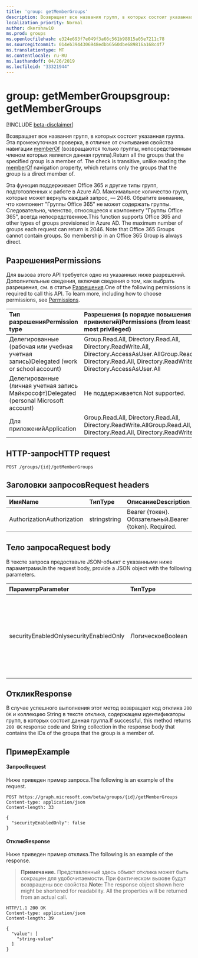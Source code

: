 ```yaml
---
title: 'group: getMemberGroups'
description: Возвращает все названия групп, в которых состоит указанная группа. Эта промежуточная проверка, в отличие от считывания свойства навигации memberOf (возвращаются только группы, непосредственным членом которых является данная группа).
localization_priority: Normal
author: dkershaw10
ms.prod: groups
ms.openlocfilehash: e324e693f7e049f3a66c561b98815a05e7211c78
ms.sourcegitcommit: 014eb3944306948edbb6560dbe689816a168c4f7
ms.translationtype: MT
ms.contentlocale: ru-RU
ms.lasthandoff: 04/26/2019
ms.locfileid: "33321944"
---
```

# <a name="group-getmembergroups"></a><span data-ttu-id="88c7f-104">group: getMemberGroups</span><span class="sxs-lookup"><span data-stu-id="88c7f-104">group: getMemberGroups</span></span>

[!INCLUDE [beta-disclaimer](../../includes/beta-disclaimer.md)]

<span data-ttu-id="88c7f-p102">Возвращает все названия групп, в которых состоит указанная группа. Эта промежуточная проверка, в отличие от считывания свойства навигации [memberOf](../api/group-list-memberof.md) (возвращаются только группы, непосредственным членом которых является данная группа).</span><span class="sxs-lookup"><span data-stu-id="88c7f-p102">Return all the groups that the specified group is a member of. The check is transitive, unlike reading the [memberOf](../api/group-list-memberof.md) navigation property, which returns only the groups that the group is a direct member of.</span></span>

<span data-ttu-id="88c7f-p103">Эта функция поддерживает Office 365 и другие типы групп, подготовленных к работе в Azure AD. Максимальное количество групп, которые может вернуть каждый запрос, — 2046. Обратите внимание, что компонент "Группы Office 365" не может содержать группы. Следовательно, членство, относящееся к компоненту "Группы Office 365", всегда непосредственное.</span><span class="sxs-lookup"><span data-stu-id="88c7f-p103">This function supports Office 365 and other types of groups provisioned in Azure AD. The maximum number of groups each request can return is 2046. Note that Office 365 Groups cannot contain groups. So membership in an Office 365 Group is always direct.</span></span>

## <a name="permissions"></a><span data-ttu-id="88c7f-111">Разрешения</span><span class="sxs-lookup"><span data-stu-id="88c7f-111">Permissions</span></span>

<span data-ttu-id="88c7f-p104">Для вызова этого API требуется одно из указанных ниже разрешений. Дополнительные сведения, включая сведения о том, как выбрать разрешения, см. в статье [Разрешения](/graph/permissions-reference).</span><span class="sxs-lookup"><span data-stu-id="88c7f-p104">One of the following permissions is required to call this API. To learn more, including how to choose permissions, see [Permissions](/graph/permissions-reference).</span></span>

| <span data-ttu-id="88c7f-114">Тип разрешения</span><span class="sxs-lookup"><span data-stu-id="88c7f-114">Permission type</span></span>                        | <span data-ttu-id="88c7f-115">Разрешения (в порядке повышения привилегий)</span><span class="sxs-lookup"><span data-stu-id="88c7f-115">Permissions (from least to most privileged)</span></span>                                                 |
| :------------------------------------- | :------------------------------------------------------------------------------------------ |
| <span data-ttu-id="88c7f-116">Делегированные (рабочая или учебная учетная запись)</span><span class="sxs-lookup"><span data-stu-id="88c7f-116">Delegated (work or school account)</span></span>     | <span data-ttu-id="88c7f-117">Group.Read.All, Directory.Read.All, Directory.ReadWrite.All, Directory.AccessAsUser.All</span><span class="sxs-lookup"><span data-stu-id="88c7f-117">Group.Read.All, Directory.Read.All, Directory.ReadWrite.All, Directory.AccessAsUser.All</span></span> |
| <span data-ttu-id="88c7f-118">Делегированные (личная учетная запись Майкрософт)</span><span class="sxs-lookup"><span data-stu-id="88c7f-118">Delegated (personal Microsoft account)</span></span> | <span data-ttu-id="88c7f-119">Не поддерживается.</span><span class="sxs-lookup"><span data-stu-id="88c7f-119">Not supported.</span></span>                                                                              |
| <span data-ttu-id="88c7f-120">Для приложений</span><span class="sxs-lookup"><span data-stu-id="88c7f-120">Application</span></span>                            | <span data-ttu-id="88c7f-121">Group.Read.All, Directory.Read.All, Directory.ReadWrite.All</span><span class="sxs-lookup"><span data-stu-id="88c7f-121">Group.Read.All, Directory.Read.All, Directory.ReadWrite.All</span></span>                             |

## <a name="http-request"></a><span data-ttu-id="88c7f-122">HTTP-запрос</span><span class="sxs-lookup"><span data-stu-id="88c7f-122">HTTP request</span></span>

<!-- { "blockType": "ignored" } -->

```http
POST /groups/{id}/getMemberGroups
```

## <a name="request-headers"></a><span data-ttu-id="88c7f-123">Заголовки запросов</span><span class="sxs-lookup"><span data-stu-id="88c7f-123">Request headers</span></span>

| <span data-ttu-id="88c7f-124">Имя</span><span class="sxs-lookup"><span data-stu-id="88c7f-124">Name</span></span>          | <span data-ttu-id="88c7f-125">Тип</span><span class="sxs-lookup"><span data-stu-id="88c7f-125">Type</span></span>   | <span data-ttu-id="88c7f-126">Описание</span><span class="sxs-lookup"><span data-stu-id="88c7f-126">Description</span></span>               |
| :------------ | :----- | :------------------------ |
| <span data-ttu-id="88c7f-127">Authorization</span><span class="sxs-lookup"><span data-stu-id="88c7f-127">Authorization</span></span> | <span data-ttu-id="88c7f-128">string</span><span class="sxs-lookup"><span data-stu-id="88c7f-128">string</span></span> | <span data-ttu-id="88c7f-p105">Bearer {токен}. Обязательный.</span><span class="sxs-lookup"><span data-stu-id="88c7f-p105">Bearer {token}. Required.</span></span> |

## <a name="request-body"></a><span data-ttu-id="88c7f-131">Тело запроса</span><span class="sxs-lookup"><span data-stu-id="88c7f-131">Request body</span></span>

<span data-ttu-id="88c7f-132">В тексте запроса предоставьте JSON-объект с указанными ниже параметрами.</span><span class="sxs-lookup"><span data-stu-id="88c7f-132">In the request body, provide a JSON object with the following parameters.</span></span>

| <span data-ttu-id="88c7f-133">Параметр</span><span class="sxs-lookup"><span data-stu-id="88c7f-133">Parameter</span></span>           | <span data-ttu-id="88c7f-134">Тип</span><span class="sxs-lookup"><span data-stu-id="88c7f-134">Type</span></span>    | <span data-ttu-id="88c7f-135">Описание</span><span class="sxs-lookup"><span data-stu-id="88c7f-135">Description</span></span>                                                                           |
| :------------------ | :------ | :------------------------------------------------------------------------------------ |
| <span data-ttu-id="88c7f-136">securityEnabledOnly</span><span class="sxs-lookup"><span data-stu-id="88c7f-136">securityEnabledOnly</span></span> | <span data-ttu-id="88c7f-137">Логическое</span><span class="sxs-lookup"><span data-stu-id="88c7f-137">Boolean</span></span> | <span data-ttu-id="88c7f-p106">Задано значение **false**. Возвращение лишь защищенных групп поддерживается только для пользователей.</span><span class="sxs-lookup"><span data-stu-id="88c7f-p106">Set to **false**. Returning only security-enabled groups is supported for users only.</span></span> |

## <a name="response"></a><span data-ttu-id="88c7f-140">Отклик</span><span class="sxs-lookup"><span data-stu-id="88c7f-140">Response</span></span>

<span data-ttu-id="88c7f-141">В случае успешного выполнения этот метод возвращает код отклика `200 OK` и коллекцию String в тексте отклика, содержащем идентификаторы групп, в которых состоит данная группа.</span><span class="sxs-lookup"><span data-stu-id="88c7f-141">If successful, this method returns `200 OK` response code and String collection in the response body that contains the IDs of the groups that the group is a member of.</span></span>

## <a name="example"></a><span data-ttu-id="88c7f-142">Пример</span><span class="sxs-lookup"><span data-stu-id="88c7f-142">Example</span></span>

#### <a name="request"></a><span data-ttu-id="88c7f-143">Запрос</span><span class="sxs-lookup"><span data-stu-id="88c7f-143">Request</span></span>

<span data-ttu-id="88c7f-144">Ниже приведен пример запроса.</span><span class="sxs-lookup"><span data-stu-id="88c7f-144">The following is an example of the request.</span></span>

<!-- {
  "blockType": "request",
  "name": "group_getmembergroups"
}-->

```http
POST https://graph.microsoft.com/beta/groups/{id}/getMemberGroups
Content-type: application/json
Content-length: 33

{
  "securityEnabledOnly": false
}
```

#### <a name="response"></a><span data-ttu-id="88c7f-145">Отклик</span><span class="sxs-lookup"><span data-stu-id="88c7f-145">Response</span></span>

<span data-ttu-id="88c7f-146">Ниже приведен пример отклика.</span><span class="sxs-lookup"><span data-stu-id="88c7f-146">The following is an example of the response.</span></span>

> <span data-ttu-id="88c7f-p107">**Примечание.** Представленный здесь объект отклика может быть сокращен для удобочитаемости. При фактическом вызове будут возвращены все свойства.</span><span class="sxs-lookup"><span data-stu-id="88c7f-p107">**Note:** The response object shown here might be shortened for readability. All the properties will be returned from an actual call.</span></span>

<!-- {
  "blockType": "response",
  "truncated": true,
  "@odata.type": "string",
  "isCollection": true
} -->

```http
HTTP/1.1 200 OK
Content-type: application/json
Content-length: 39

{
  "value": [
    "string-value"
  ]
}
```

<!-- uuid: 8fcb5dbc-d5aa-4681-8e31-b001d5168d79
2015-10-25 14:57:30 UTC -->

<!--
{
  "type": "#page.annotation",
  "description": "group: getMemberGroups",
  "keywords": "",
  "section": "documentation",
  "tocPath": "",
  "suppressions": []
}
-->
